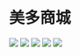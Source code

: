 # 美多商城
![](https://img.shields.io/badge/Python-3.6-green.svg)
![](https://img.shields.io/badge/Django-3.2-green.svg)
![](https://img.shields.io/badge/ubuntu-20.04-green.svg)
![](https://img.shields.io/badge/mysql-8.0.23-green.svg)
![](https://img.shields.io/badge/redis-4.0.9-green.svg)
